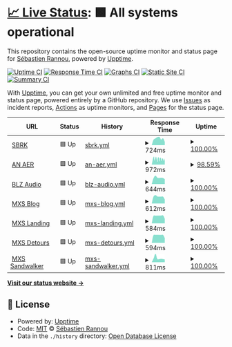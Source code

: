# [📈 Live Status](https://aimxhaisse.github.io/gitmon): <!--live status--> **🟩 All systems operational**

This repository contains the open-source uptime monitor and status page for [Sébastien Rannou](https://mxs.sbrk.org), powered by [Upptime](https://github.com/upptime/upptime).

[![Uptime CI](https://github.com/aimxhaisse/gitmon/workflows/Uptime%20CI/badge.svg)](https://github.com/aimxhaisse/gitmon/actions?query=workflow%3A%22Uptime+CI%22)
[![Response Time CI](https://github.com/aimxhaisse/gitmon/workflows/Response%20Time%20CI/badge.svg)](https://github.com/aimxhaisse/gitmon/actions?query=workflow%3A%22Response+Time+CI%22)
[![Graphs CI](https://github.com/aimxhaisse/gitmon/workflows/Graphs%20CI/badge.svg)](https://github.com/aimxhaisse/gitmon/actions?query=workflow%3A%22Graphs+CI%22)
[![Static Site CI](https://github.com/aimxhaisse/gitmon/workflows/Static%20Site%20CI/badge.svg)](https://github.com/aimxhaisse/gitmon/actions?query=workflow%3A%22Static+Site+CI%22)
[![Summary CI](https://github.com/aimxhaisse/gitmon/workflows/Summary%20CI/badge.svg)](https://github.com/aimxhaisse/gitmon/actions?query=workflow%3A%22Summary+CI%22)

With [Upptime](https://upptime.js.org), you can get your own unlimited and free uptime monitor and status page, powered entirely by a GitHub repository. We use [Issues](https://github.com/aimxhaisse/gitmon/issues) as incident reports, [Actions](https://github.com/aimxhaisse/gitmon/actions) as uptime monitors, and [Pages](https://aimxhaisse.github.io/gitmon) for the status page.

<!--start: status pages-->
<!-- This summary is generated by Upptime (https://github.com/upptime/upptime) -->
<!-- Do not edit this manually, your changes will be overwritten -->
<!-- prettier-ignore -->
| URL | Status | History | Response Time | Uptime |
| --- | ------ | ------- | ------------- | ------ |
| <img alt="" src="https://favicons.githubusercontent.com/sbrk.org" height="13"> [SBRK](https://sbrk.org) | 🟩 Up | [sbrk.yml](https://github.com/aimxhaisse/gitmon/commits/HEAD/history/sbrk.yml) | <details><summary><img alt="Response time graph" src="./graphs/sbrk/response-time-week.png" height="20"> 724ms</summary><br><a href="https://aimxhaisse.github.io/gitmon/history/sbrk"><img alt="Response time 679" src="https://img.shields.io/endpoint?url=https%3A%2F%2Fraw.githubusercontent.com%2Faimxhaisse%2Fgitmon%2FHEAD%2Fapi%2Fsbrk%2Fresponse-time.json"></a><br><a href="https://aimxhaisse.github.io/gitmon/history/sbrk"><img alt="24-hour response time 361" src="https://img.shields.io/endpoint?url=https%3A%2F%2Fraw.githubusercontent.com%2Faimxhaisse%2Fgitmon%2FHEAD%2Fapi%2Fsbrk%2Fresponse-time-day.json"></a><br><a href="https://aimxhaisse.github.io/gitmon/history/sbrk"><img alt="7-day response time 724" src="https://img.shields.io/endpoint?url=https%3A%2F%2Fraw.githubusercontent.com%2Faimxhaisse%2Fgitmon%2FHEAD%2Fapi%2Fsbrk%2Fresponse-time-week.json"></a><br><a href="https://aimxhaisse.github.io/gitmon/history/sbrk"><img alt="30-day response time 738" src="https://img.shields.io/endpoint?url=https%3A%2F%2Fraw.githubusercontent.com%2Faimxhaisse%2Fgitmon%2FHEAD%2Fapi%2Fsbrk%2Fresponse-time-month.json"></a><br><a href="https://aimxhaisse.github.io/gitmon/history/sbrk"><img alt="1-year response time 679" src="https://img.shields.io/endpoint?url=https%3A%2F%2Fraw.githubusercontent.com%2Faimxhaisse%2Fgitmon%2FHEAD%2Fapi%2Fsbrk%2Fresponse-time-year.json"></a></details> | <details><summary><a href="https://aimxhaisse.github.io/gitmon/history/sbrk">100.00%</a></summary><a href="https://aimxhaisse.github.io/gitmon/history/sbrk"><img alt="All-time uptime 99.91%" src="https://img.shields.io/endpoint?url=https%3A%2F%2Fraw.githubusercontent.com%2Faimxhaisse%2Fgitmon%2FHEAD%2Fapi%2Fsbrk%2Fuptime.json"></a><br><a href="https://aimxhaisse.github.io/gitmon/history/sbrk"><img alt="24-hour uptime 100.00%" src="https://img.shields.io/endpoint?url=https%3A%2F%2Fraw.githubusercontent.com%2Faimxhaisse%2Fgitmon%2FHEAD%2Fapi%2Fsbrk%2Fuptime-day.json"></a><br><a href="https://aimxhaisse.github.io/gitmon/history/sbrk"><img alt="7-day uptime 100.00%" src="https://img.shields.io/endpoint?url=https%3A%2F%2Fraw.githubusercontent.com%2Faimxhaisse%2Fgitmon%2FHEAD%2Fapi%2Fsbrk%2Fuptime-week.json"></a><br><a href="https://aimxhaisse.github.io/gitmon/history/sbrk"><img alt="30-day uptime 99.78%" src="https://img.shields.io/endpoint?url=https%3A%2F%2Fraw.githubusercontent.com%2Faimxhaisse%2Fgitmon%2FHEAD%2Fapi%2Fsbrk%2Fuptime-month.json"></a><br><a href="https://aimxhaisse.github.io/gitmon/history/sbrk"><img alt="1-year uptime 99.91%" src="https://img.shields.io/endpoint?url=https%3A%2F%2Fraw.githubusercontent.com%2Faimxhaisse%2Fgitmon%2FHEAD%2Fapi%2Fsbrk%2Fuptime-year.json"></a></details>
| <img alt="" src="https://favicons.githubusercontent.com/an-aer.bzh" height="13"> [AN AER](https://an-aer.bzh) | 🟩 Up | [an-aer.yml](https://github.com/aimxhaisse/gitmon/commits/HEAD/history/an-aer.yml) | <details><summary><img alt="Response time graph" src="./graphs/an-aer/response-time-week.png" height="20"> 972ms</summary><br><a href="https://aimxhaisse.github.io/gitmon/history/an-aer"><img alt="Response time 999" src="https://img.shields.io/endpoint?url=https%3A%2F%2Fraw.githubusercontent.com%2Faimxhaisse%2Fgitmon%2FHEAD%2Fapi%2Fan-aer%2Fresponse-time.json"></a><br><a href="https://aimxhaisse.github.io/gitmon/history/an-aer"><img alt="24-hour response time 905" src="https://img.shields.io/endpoint?url=https%3A%2F%2Fraw.githubusercontent.com%2Faimxhaisse%2Fgitmon%2FHEAD%2Fapi%2Fan-aer%2Fresponse-time-day.json"></a><br><a href="https://aimxhaisse.github.io/gitmon/history/an-aer"><img alt="7-day response time 972" src="https://img.shields.io/endpoint?url=https%3A%2F%2Fraw.githubusercontent.com%2Faimxhaisse%2Fgitmon%2FHEAD%2Fapi%2Fan-aer%2Fresponse-time-week.json"></a><br><a href="https://aimxhaisse.github.io/gitmon/history/an-aer"><img alt="30-day response time 1008" src="https://img.shields.io/endpoint?url=https%3A%2F%2Fraw.githubusercontent.com%2Faimxhaisse%2Fgitmon%2FHEAD%2Fapi%2Fan-aer%2Fresponse-time-month.json"></a><br><a href="https://aimxhaisse.github.io/gitmon/history/an-aer"><img alt="1-year response time 999" src="https://img.shields.io/endpoint?url=https%3A%2F%2Fraw.githubusercontent.com%2Faimxhaisse%2Fgitmon%2FHEAD%2Fapi%2Fan-aer%2Fresponse-time-year.json"></a></details> | <details><summary><a href="https://aimxhaisse.github.io/gitmon/history/an-aer">98.59%</a></summary><a href="https://aimxhaisse.github.io/gitmon/history/an-aer"><img alt="All-time uptime 99.57%" src="https://img.shields.io/endpoint?url=https%3A%2F%2Fraw.githubusercontent.com%2Faimxhaisse%2Fgitmon%2FHEAD%2Fapi%2Fan-aer%2Fuptime.json"></a><br><a href="https://aimxhaisse.github.io/gitmon/history/an-aer"><img alt="24-hour uptime 98.31%" src="https://img.shields.io/endpoint?url=https%3A%2F%2Fraw.githubusercontent.com%2Faimxhaisse%2Fgitmon%2FHEAD%2Fapi%2Fan-aer%2Fuptime-day.json"></a><br><a href="https://aimxhaisse.github.io/gitmon/history/an-aer"><img alt="7-day uptime 98.59%" src="https://img.shields.io/endpoint?url=https%3A%2F%2Fraw.githubusercontent.com%2Faimxhaisse%2Fgitmon%2FHEAD%2Fapi%2Fan-aer%2Fuptime-week.json"></a><br><a href="https://aimxhaisse.github.io/gitmon/history/an-aer"><img alt="30-day uptime 98.86%" src="https://img.shields.io/endpoint?url=https%3A%2F%2Fraw.githubusercontent.com%2Faimxhaisse%2Fgitmon%2FHEAD%2Fapi%2Fan-aer%2Fuptime-month.json"></a><br><a href="https://aimxhaisse.github.io/gitmon/history/an-aer"><img alt="1-year uptime 99.57%" src="https://img.shields.io/endpoint?url=https%3A%2F%2Fraw.githubusercontent.com%2Faimxhaisse%2Fgitmon%2FHEAD%2Fapi%2Fan-aer%2Fuptime-year.json"></a></details>
| <img alt="" src="https://favicons.githubusercontent.com/blz.sbrk.org" height="13"> [BLZ Audio](https://blz.sbrk.org) | 🟩 Up | [blz-audio.yml](https://github.com/aimxhaisse/gitmon/commits/HEAD/history/blz-audio.yml) | <details><summary><img alt="Response time graph" src="./graphs/blz-audio/response-time-week.png" height="20"> 644ms</summary><br><a href="https://aimxhaisse.github.io/gitmon/history/blz-audio"><img alt="Response time 684" src="https://img.shields.io/endpoint?url=https%3A%2F%2Fraw.githubusercontent.com%2Faimxhaisse%2Fgitmon%2FHEAD%2Fapi%2Fblz-audio%2Fresponse-time.json"></a><br><a href="https://aimxhaisse.github.io/gitmon/history/blz-audio"><img alt="24-hour response time 498" src="https://img.shields.io/endpoint?url=https%3A%2F%2Fraw.githubusercontent.com%2Faimxhaisse%2Fgitmon%2FHEAD%2Fapi%2Fblz-audio%2Fresponse-time-day.json"></a><br><a href="https://aimxhaisse.github.io/gitmon/history/blz-audio"><img alt="7-day response time 644" src="https://img.shields.io/endpoint?url=https%3A%2F%2Fraw.githubusercontent.com%2Faimxhaisse%2Fgitmon%2FHEAD%2Fapi%2Fblz-audio%2Fresponse-time-week.json"></a><br><a href="https://aimxhaisse.github.io/gitmon/history/blz-audio"><img alt="30-day response time 713" src="https://img.shields.io/endpoint?url=https%3A%2F%2Fraw.githubusercontent.com%2Faimxhaisse%2Fgitmon%2FHEAD%2Fapi%2Fblz-audio%2Fresponse-time-month.json"></a><br><a href="https://aimxhaisse.github.io/gitmon/history/blz-audio"><img alt="1-year response time 684" src="https://img.shields.io/endpoint?url=https%3A%2F%2Fraw.githubusercontent.com%2Faimxhaisse%2Fgitmon%2FHEAD%2Fapi%2Fblz-audio%2Fresponse-time-year.json"></a></details> | <details><summary><a href="https://aimxhaisse.github.io/gitmon/history/blz-audio">100.00%</a></summary><a href="https://aimxhaisse.github.io/gitmon/history/blz-audio"><img alt="All-time uptime 99.86%" src="https://img.shields.io/endpoint?url=https%3A%2F%2Fraw.githubusercontent.com%2Faimxhaisse%2Fgitmon%2FHEAD%2Fapi%2Fblz-audio%2Fuptime.json"></a><br><a href="https://aimxhaisse.github.io/gitmon/history/blz-audio"><img alt="24-hour uptime 100.00%" src="https://img.shields.io/endpoint?url=https%3A%2F%2Fraw.githubusercontent.com%2Faimxhaisse%2Fgitmon%2FHEAD%2Fapi%2Fblz-audio%2Fuptime-day.json"></a><br><a href="https://aimxhaisse.github.io/gitmon/history/blz-audio"><img alt="7-day uptime 100.00%" src="https://img.shields.io/endpoint?url=https%3A%2F%2Fraw.githubusercontent.com%2Faimxhaisse%2Fgitmon%2FHEAD%2Fapi%2Fblz-audio%2Fuptime-week.json"></a><br><a href="https://aimxhaisse.github.io/gitmon/history/blz-audio"><img alt="30-day uptime 99.78%" src="https://img.shields.io/endpoint?url=https%3A%2F%2Fraw.githubusercontent.com%2Faimxhaisse%2Fgitmon%2FHEAD%2Fapi%2Fblz-audio%2Fuptime-month.json"></a><br><a href="https://aimxhaisse.github.io/gitmon/history/blz-audio"><img alt="1-year uptime 99.86%" src="https://img.shields.io/endpoint?url=https%3A%2F%2Fraw.githubusercontent.com%2Faimxhaisse%2Fgitmon%2FHEAD%2Fapi%2Fblz-audio%2Fuptime-year.json"></a></details>
| <img alt="" src="https://favicons.githubusercontent.com/mxs.sbrk.org" height="13"> [MXS Blog](https://mxs.sbrk.org/) | 🟩 Up | [mxs-blog.yml](https://github.com/aimxhaisse/gitmon/commits/HEAD/history/mxs-blog.yml) | <details><summary><img alt="Response time graph" src="./graphs/mxs-blog/response-time-week.png" height="20"> 612ms</summary><br><a href="https://aimxhaisse.github.io/gitmon/history/mxs-blog"><img alt="Response time 587" src="https://img.shields.io/endpoint?url=https%3A%2F%2Fraw.githubusercontent.com%2Faimxhaisse%2Fgitmon%2FHEAD%2Fapi%2Fmxs-blog%2Fresponse-time.json"></a><br><a href="https://aimxhaisse.github.io/gitmon/history/mxs-blog"><img alt="24-hour response time 351" src="https://img.shields.io/endpoint?url=https%3A%2F%2Fraw.githubusercontent.com%2Faimxhaisse%2Fgitmon%2FHEAD%2Fapi%2Fmxs-blog%2Fresponse-time-day.json"></a><br><a href="https://aimxhaisse.github.io/gitmon/history/mxs-blog"><img alt="7-day response time 612" src="https://img.shields.io/endpoint?url=https%3A%2F%2Fraw.githubusercontent.com%2Faimxhaisse%2Fgitmon%2FHEAD%2Fapi%2Fmxs-blog%2Fresponse-time-week.json"></a><br><a href="https://aimxhaisse.github.io/gitmon/history/mxs-blog"><img alt="30-day response time 616" src="https://img.shields.io/endpoint?url=https%3A%2F%2Fraw.githubusercontent.com%2Faimxhaisse%2Fgitmon%2FHEAD%2Fapi%2Fmxs-blog%2Fresponse-time-month.json"></a><br><a href="https://aimxhaisse.github.io/gitmon/history/mxs-blog"><img alt="1-year response time 587" src="https://img.shields.io/endpoint?url=https%3A%2F%2Fraw.githubusercontent.com%2Faimxhaisse%2Fgitmon%2FHEAD%2Fapi%2Fmxs-blog%2Fresponse-time-year.json"></a></details> | <details><summary><a href="https://aimxhaisse.github.io/gitmon/history/mxs-blog">100.00%</a></summary><a href="https://aimxhaisse.github.io/gitmon/history/mxs-blog"><img alt="All-time uptime 99.91%" src="https://img.shields.io/endpoint?url=https%3A%2F%2Fraw.githubusercontent.com%2Faimxhaisse%2Fgitmon%2FHEAD%2Fapi%2Fmxs-blog%2Fuptime.json"></a><br><a href="https://aimxhaisse.github.io/gitmon/history/mxs-blog"><img alt="24-hour uptime 100.00%" src="https://img.shields.io/endpoint?url=https%3A%2F%2Fraw.githubusercontent.com%2Faimxhaisse%2Fgitmon%2FHEAD%2Fapi%2Fmxs-blog%2Fuptime-day.json"></a><br><a href="https://aimxhaisse.github.io/gitmon/history/mxs-blog"><img alt="7-day uptime 100.00%" src="https://img.shields.io/endpoint?url=https%3A%2F%2Fraw.githubusercontent.com%2Faimxhaisse%2Fgitmon%2FHEAD%2Fapi%2Fmxs-blog%2Fuptime-week.json"></a><br><a href="https://aimxhaisse.github.io/gitmon/history/mxs-blog"><img alt="30-day uptime 99.78%" src="https://img.shields.io/endpoint?url=https%3A%2F%2Fraw.githubusercontent.com%2Faimxhaisse%2Fgitmon%2FHEAD%2Fapi%2Fmxs-blog%2Fuptime-month.json"></a><br><a href="https://aimxhaisse.github.io/gitmon/history/mxs-blog"><img alt="1-year uptime 99.91%" src="https://img.shields.io/endpoint?url=https%3A%2F%2Fraw.githubusercontent.com%2Faimxhaisse%2Fgitmon%2FHEAD%2Fapi%2Fmxs-blog%2Fuptime-year.json"></a></details>
| <img alt="" src="https://favicons.githubusercontent.com/landing.mxs.sbrk.org" height="13"> [MXS Landing](https://landing.mxs.sbrk.org/) | 🟩 Up | [mxs-landing.yml](https://github.com/aimxhaisse/gitmon/commits/HEAD/history/mxs-landing.yml) | <details><summary><img alt="Response time graph" src="./graphs/mxs-landing/response-time-week.png" height="20"> 584ms</summary><br><a href="https://aimxhaisse.github.io/gitmon/history/mxs-landing"><img alt="Response time 597" src="https://img.shields.io/endpoint?url=https%3A%2F%2Fraw.githubusercontent.com%2Faimxhaisse%2Fgitmon%2FHEAD%2Fapi%2Fmxs-landing%2Fresponse-time.json"></a><br><a href="https://aimxhaisse.github.io/gitmon/history/mxs-landing"><img alt="24-hour response time 355" src="https://img.shields.io/endpoint?url=https%3A%2F%2Fraw.githubusercontent.com%2Faimxhaisse%2Fgitmon%2FHEAD%2Fapi%2Fmxs-landing%2Fresponse-time-day.json"></a><br><a href="https://aimxhaisse.github.io/gitmon/history/mxs-landing"><img alt="7-day response time 584" src="https://img.shields.io/endpoint?url=https%3A%2F%2Fraw.githubusercontent.com%2Faimxhaisse%2Fgitmon%2FHEAD%2Fapi%2Fmxs-landing%2Fresponse-time-week.json"></a><br><a href="https://aimxhaisse.github.io/gitmon/history/mxs-landing"><img alt="30-day response time 610" src="https://img.shields.io/endpoint?url=https%3A%2F%2Fraw.githubusercontent.com%2Faimxhaisse%2Fgitmon%2FHEAD%2Fapi%2Fmxs-landing%2Fresponse-time-month.json"></a><br><a href="https://aimxhaisse.github.io/gitmon/history/mxs-landing"><img alt="1-year response time 597" src="https://img.shields.io/endpoint?url=https%3A%2F%2Fraw.githubusercontent.com%2Faimxhaisse%2Fgitmon%2FHEAD%2Fapi%2Fmxs-landing%2Fresponse-time-year.json"></a></details> | <details><summary><a href="https://aimxhaisse.github.io/gitmon/history/mxs-landing">100.00%</a></summary><a href="https://aimxhaisse.github.io/gitmon/history/mxs-landing"><img alt="All-time uptime 99.91%" src="https://img.shields.io/endpoint?url=https%3A%2F%2Fraw.githubusercontent.com%2Faimxhaisse%2Fgitmon%2FHEAD%2Fapi%2Fmxs-landing%2Fuptime.json"></a><br><a href="https://aimxhaisse.github.io/gitmon/history/mxs-landing"><img alt="24-hour uptime 100.00%" src="https://img.shields.io/endpoint?url=https%3A%2F%2Fraw.githubusercontent.com%2Faimxhaisse%2Fgitmon%2FHEAD%2Fapi%2Fmxs-landing%2Fuptime-day.json"></a><br><a href="https://aimxhaisse.github.io/gitmon/history/mxs-landing"><img alt="7-day uptime 100.00%" src="https://img.shields.io/endpoint?url=https%3A%2F%2Fraw.githubusercontent.com%2Faimxhaisse%2Fgitmon%2FHEAD%2Fapi%2Fmxs-landing%2Fuptime-week.json"></a><br><a href="https://aimxhaisse.github.io/gitmon/history/mxs-landing"><img alt="30-day uptime 99.78%" src="https://img.shields.io/endpoint?url=https%3A%2F%2Fraw.githubusercontent.com%2Faimxhaisse%2Fgitmon%2FHEAD%2Fapi%2Fmxs-landing%2Fuptime-month.json"></a><br><a href="https://aimxhaisse.github.io/gitmon/history/mxs-landing"><img alt="1-year uptime 99.91%" src="https://img.shields.io/endpoint?url=https%3A%2F%2Fraw.githubusercontent.com%2Faimxhaisse%2Fgitmon%2FHEAD%2Fapi%2Fmxs-landing%2Fuptime-year.json"></a></details>
| <img alt="" src="https://favicons.githubusercontent.com/detours.sbrk.org" height="13"> [MXS Detours](https://detours.sbrk.org) | 🟩 Up | [mxs-detours.yml](https://github.com/aimxhaisse/gitmon/commits/HEAD/history/mxs-detours.yml) | <details><summary><img alt="Response time graph" src="./graphs/mxs-detours/response-time-week.png" height="20"> 594ms</summary><br><a href="https://aimxhaisse.github.io/gitmon/history/mxs-detours"><img alt="Response time 576" src="https://img.shields.io/endpoint?url=https%3A%2F%2Fraw.githubusercontent.com%2Faimxhaisse%2Fgitmon%2FHEAD%2Fapi%2Fmxs-detours%2Fresponse-time.json"></a><br><a href="https://aimxhaisse.github.io/gitmon/history/mxs-detours"><img alt="24-hour response time 366" src="https://img.shields.io/endpoint?url=https%3A%2F%2Fraw.githubusercontent.com%2Faimxhaisse%2Fgitmon%2FHEAD%2Fapi%2Fmxs-detours%2Fresponse-time-day.json"></a><br><a href="https://aimxhaisse.github.io/gitmon/history/mxs-detours"><img alt="7-day response time 594" src="https://img.shields.io/endpoint?url=https%3A%2F%2Fraw.githubusercontent.com%2Faimxhaisse%2Fgitmon%2FHEAD%2Fapi%2Fmxs-detours%2Fresponse-time-week.json"></a><br><a href="https://aimxhaisse.github.io/gitmon/history/mxs-detours"><img alt="30-day response time 613" src="https://img.shields.io/endpoint?url=https%3A%2F%2Fraw.githubusercontent.com%2Faimxhaisse%2Fgitmon%2FHEAD%2Fapi%2Fmxs-detours%2Fresponse-time-month.json"></a><br><a href="https://aimxhaisse.github.io/gitmon/history/mxs-detours"><img alt="1-year response time 576" src="https://img.shields.io/endpoint?url=https%3A%2F%2Fraw.githubusercontent.com%2Faimxhaisse%2Fgitmon%2FHEAD%2Fapi%2Fmxs-detours%2Fresponse-time-year.json"></a></details> | <details><summary><a href="https://aimxhaisse.github.io/gitmon/history/mxs-detours">100.00%</a></summary><a href="https://aimxhaisse.github.io/gitmon/history/mxs-detours"><img alt="All-time uptime 99.91%" src="https://img.shields.io/endpoint?url=https%3A%2F%2Fraw.githubusercontent.com%2Faimxhaisse%2Fgitmon%2FHEAD%2Fapi%2Fmxs-detours%2Fuptime.json"></a><br><a href="https://aimxhaisse.github.io/gitmon/history/mxs-detours"><img alt="24-hour uptime 100.00%" src="https://img.shields.io/endpoint?url=https%3A%2F%2Fraw.githubusercontent.com%2Faimxhaisse%2Fgitmon%2FHEAD%2Fapi%2Fmxs-detours%2Fuptime-day.json"></a><br><a href="https://aimxhaisse.github.io/gitmon/history/mxs-detours"><img alt="7-day uptime 100.00%" src="https://img.shields.io/endpoint?url=https%3A%2F%2Fraw.githubusercontent.com%2Faimxhaisse%2Fgitmon%2FHEAD%2Fapi%2Fmxs-detours%2Fuptime-week.json"></a><br><a href="https://aimxhaisse.github.io/gitmon/history/mxs-detours"><img alt="30-day uptime 99.78%" src="https://img.shields.io/endpoint?url=https%3A%2F%2Fraw.githubusercontent.com%2Faimxhaisse%2Fgitmon%2FHEAD%2Fapi%2Fmxs-detours%2Fuptime-month.json"></a><br><a href="https://aimxhaisse.github.io/gitmon/history/mxs-detours"><img alt="1-year uptime 99.91%" src="https://img.shields.io/endpoint?url=https%3A%2F%2Fraw.githubusercontent.com%2Faimxhaisse%2Fgitmon%2FHEAD%2Fapi%2Fmxs-detours%2Fuptime-year.json"></a></details>
| <img alt="" src="https://favicons.githubusercontent.com/sandwalker.sbrk.org" height="13"> [MXS Sandwalker](https://sandwalker.sbrk.org/) | 🟩 Up | [mxs-sandwalker.yml](https://github.com/aimxhaisse/gitmon/commits/HEAD/history/mxs-sandwalker.yml) | <details><summary><img alt="Response time graph" src="./graphs/mxs-sandwalker/response-time-week.png" height="20"> 811ms</summary><br><a href="https://aimxhaisse.github.io/gitmon/history/mxs-sandwalker"><img alt="Response time 642" src="https://img.shields.io/endpoint?url=https%3A%2F%2Fraw.githubusercontent.com%2Faimxhaisse%2Fgitmon%2FHEAD%2Fapi%2Fmxs-sandwalker%2Fresponse-time.json"></a><br><a href="https://aimxhaisse.github.io/gitmon/history/mxs-sandwalker"><img alt="24-hour response time 566" src="https://img.shields.io/endpoint?url=https%3A%2F%2Fraw.githubusercontent.com%2Faimxhaisse%2Fgitmon%2FHEAD%2Fapi%2Fmxs-sandwalker%2Fresponse-time-day.json"></a><br><a href="https://aimxhaisse.github.io/gitmon/history/mxs-sandwalker"><img alt="7-day response time 811" src="https://img.shields.io/endpoint?url=https%3A%2F%2Fraw.githubusercontent.com%2Faimxhaisse%2Fgitmon%2FHEAD%2Fapi%2Fmxs-sandwalker%2Fresponse-time-week.json"></a><br><a href="https://aimxhaisse.github.io/gitmon/history/mxs-sandwalker"><img alt="30-day response time 682" src="https://img.shields.io/endpoint?url=https%3A%2F%2Fraw.githubusercontent.com%2Faimxhaisse%2Fgitmon%2FHEAD%2Fapi%2Fmxs-sandwalker%2Fresponse-time-month.json"></a><br><a href="https://aimxhaisse.github.io/gitmon/history/mxs-sandwalker"><img alt="1-year response time 642" src="https://img.shields.io/endpoint?url=https%3A%2F%2Fraw.githubusercontent.com%2Faimxhaisse%2Fgitmon%2FHEAD%2Fapi%2Fmxs-sandwalker%2Fresponse-time-year.json"></a></details> | <details><summary><a href="https://aimxhaisse.github.io/gitmon/history/mxs-sandwalker">100.00%</a></summary><a href="https://aimxhaisse.github.io/gitmon/history/mxs-sandwalker"><img alt="All-time uptime 99.91%" src="https://img.shields.io/endpoint?url=https%3A%2F%2Fraw.githubusercontent.com%2Faimxhaisse%2Fgitmon%2FHEAD%2Fapi%2Fmxs-sandwalker%2Fuptime.json"></a><br><a href="https://aimxhaisse.github.io/gitmon/history/mxs-sandwalker"><img alt="24-hour uptime 100.00%" src="https://img.shields.io/endpoint?url=https%3A%2F%2Fraw.githubusercontent.com%2Faimxhaisse%2Fgitmon%2FHEAD%2Fapi%2Fmxs-sandwalker%2Fuptime-day.json"></a><br><a href="https://aimxhaisse.github.io/gitmon/history/mxs-sandwalker"><img alt="7-day uptime 100.00%" src="https://img.shields.io/endpoint?url=https%3A%2F%2Fraw.githubusercontent.com%2Faimxhaisse%2Fgitmon%2FHEAD%2Fapi%2Fmxs-sandwalker%2Fuptime-week.json"></a><br><a href="https://aimxhaisse.github.io/gitmon/history/mxs-sandwalker"><img alt="30-day uptime 99.78%" src="https://img.shields.io/endpoint?url=https%3A%2F%2Fraw.githubusercontent.com%2Faimxhaisse%2Fgitmon%2FHEAD%2Fapi%2Fmxs-sandwalker%2Fuptime-month.json"></a><br><a href="https://aimxhaisse.github.io/gitmon/history/mxs-sandwalker"><img alt="1-year uptime 99.91%" src="https://img.shields.io/endpoint?url=https%3A%2F%2Fraw.githubusercontent.com%2Faimxhaisse%2Fgitmon%2FHEAD%2Fapi%2Fmxs-sandwalker%2Fuptime-year.json"></a></details>

<!--end: status pages-->

[**Visit our status website →**](https://aimxhaisse.github.io/gitmon)

## 📄 License

- Powered by: [Upptime](https://github.com/upptime/upptime)
- Code: [MIT](./LICENSE) © [Sébastien Rannou](https://mxs.sbrk.org)
- Data in the `./history` directory: [Open Database License](https://opendatacommons.org/licenses/odbl/1-0/)
